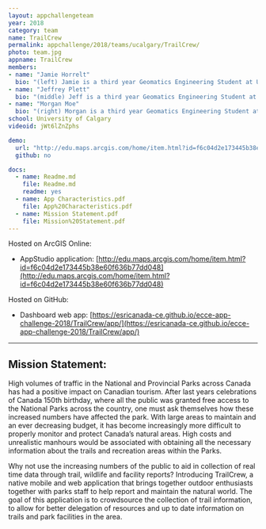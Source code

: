 ```yaml
---
layout: appchallengeteam
year: 2018
category: team
name: TrailCrew
permalink: appchallenge/2018/teams/ucalgary/TrailCrew/
photo: team.jpg
appname: TrailCrew
members:
- name: "Jamie Horrelt"
  bio: "(left) Jamie is a third year Geomatics Engineering Student at University of Calgary. Jamie is from Prince Edward Island and has a previous degree in Business Administration from Bishop’s University. Jamie enjoys hiking, skiing and spending countless hours in the computer lab."
- name: "Jeffrey Plett"
  bio: "(middle) Jeff is a third year Geomatics Engineering Student at University of Calgary. Jeff enjoys hiking, biking and backcountry camping. Jeff works for Parks Canada in the summer at Riding Mountain National Park and he has a passion for using Geomatics technologies to solve Parks related issues."
- name: "Morgan Moe"
  bio: "(right) Morgan is a third year Geomatics Engineering Student at the University of Calgary. Morgan is from Calgary, Alberta, and has a previous degree in Kinesiology from the University of Calgary. Morgan is an ESRI student associate and she enjoys paragliding, hiking and mapping with UAVs."
school: University of Calgary
videoid: jWt6lZnZphs

demo:
  url: "http://edu.maps.arcgis.com/home/item.html?id=f6c04d2e173445b38e60f636b77dd048"
  github: no

docs:
  - name: Readme.md
    file: Readme.md
    readme: yes
  - name: App Characteristics.pdf
    file: App%20Characteristics.pdf
  - name: Mission Statement.pdf
    file: Mission%20Statement.pdf
---
```


Hosted on ArcGIS Online:

- AppStudio application: [http://edu.maps.arcgis.com/home/item.html?id=f6c04d2e173445b38e60f636b77dd048](http://edu.maps.arcgis.com/home/item.html?id=f6c04d2e173445b38e60f636b77dd048)

Hosted on GitHub:

- Dashboard web app: [https://esricanada-ce.github.io/ecce-app-challenge-2018/TrailCrew/app/](https://esricanada-ce.github.io/ecce-app-challenge-2018/TrailCrew/app/)

---

## Mission Statement:

High volumes of traffic in the National and Provincial Parks across Canada has had a positive impact on Canadian tourism. After last years celebrations of Canada 150th birthday, where all the public was granted free access to the National Parks across the country, one must ask themselves how these increased numbers have affected the park. With large areas to maintain and an ever decreasing budget, it has become increasingly more difficult to properly monitor and protect Canada’s natural areas. High costs and unrealistic manhours would be associated with obtaining all the necessary information about the trails and recreation areas within the Parks.  

Why not use the increasing numbers of the public to aid in collection of real time data through trail, wildlife and facility reports? Introducing TrailCrew, a native mobile and web application that brings together outdoor enthusiasts together with parks staff to help report and maintain the natural world. The goal of this application is to crowdsource the collection of trail information, to allow for better delegation of resources and up to date information on trails and park facilities in the area.  
